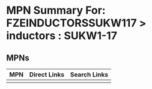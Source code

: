 



# MPN Summary For: FZEINDUCTORSSUKW117 > inductors : SUKW1-17

## MPNs
  

|MPN|Direct Links|Search Links|
| :--- | :--- | :--- |
||||

